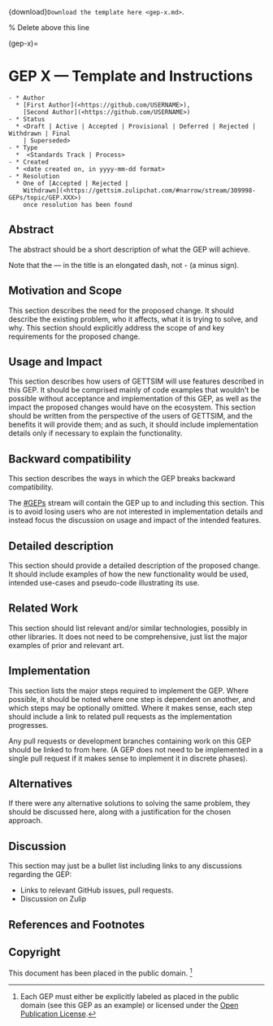 {download}`Download the template here <gep-x.md>`.

% Delete above this line

(gep-x)=

# GEP X — Template and Instructions

```{list-table}
- * Author
  * [First Author](<https://github.com/USERNAME>),
    [Second Author](<https://github.com/USERNAME>)
- * Status
  * <Draft | Active | Accepted | Provisional | Deferred | Rejected | Withdrawn | Final
    | Superseded>
- * Type
  *  <Standards Track | Process>
- * Created
  * <date created on, in yyyy-mm-dd format>
- * Resolution
  * One of [Accepted | Rejected |
    Withdrawn](<https://gettsim.zulipchat.com/#narrow/stream/309998-GEPs/topic/GEP.XXX>)
    once resolution has been found
```

## Abstract

The abstract should be a short description of what the GEP will achieve.

Note that the — in the title is an elongated dash, not - (a minus sign).

## Motivation and Scope

This section describes the need for the proposed change. It should describe the existing
problem, who it affects, what it is trying to solve, and why. This section should
explicitly address the scope of and key requirements for the proposed change.

## Usage and Impact

This section describes how users of GETTSIM will use features described in this GEP. It
should be comprised mainly of code examples that wouldn't be possible without acceptance
and implementation of this GEP, as well as the impact the proposed changes would have on
the ecosystem. This section should be written from the perspective of the users of
GETTSIM, and the benefits it will provide them; and as such, it should include
implementation details only if necessary to explain the functionality.

## Backward compatibility

This section describes the ways in which the GEP breaks backward compatibility.

The [#GEPs] stream will contain the GEP up to and including this section. This is to
avoid losing users who are not interested in implementation details and instead focus
the discussion on usage and impact of the intended features.

## Detailed description

This section should provide a detailed description of the proposed change. It should
include examples of how the new functionality would be used, intended use-cases and
pseudo-code illustrating its use.

## Related Work

This section should list relevant and/or similar technologies, possibly in other
libraries. It does not need to be comprehensive, just list the major examples of prior
and relevant art.

## Implementation

This section lists the major steps required to implement the GEP. Where possible, it
should be noted where one step is dependent on another, and which steps may be
optionally omitted. Where it makes sense, each step should include a link to related
pull requests as the implementation progresses.

Any pull requests or development branches containing work on this GEP should be linked
to from here. (A GEP does not need to be implemented in a single pull request if it
makes sense to implement it in discrete phases).

## Alternatives

If there were any alternative solutions to solving the same problem, they should be
discussed here, along with a justification for the chosen approach.

## Discussion

This section may just be a bullet list including links to any discussions regarding the
GEP:

- Links to relevant GitHub issues, pull requests.
- Discussion on Zulip

## References and Footnotes

## Copyright

This document has been placed in the public domain. [^id1]

[^id1]: Each GEP must either be explicitly labeled as placed in the public domain (see this GEP
    as an example) or licensed under the [Open Publication License].

[#geps]: https://gettsim.zulipchat.com/#narrow/stream/309998-GEPs
[open publication license]: https://www.opencontent.org/openpub/

